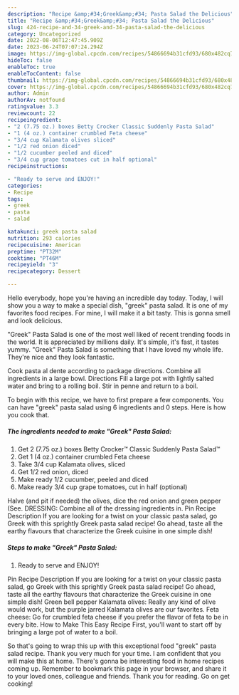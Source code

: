```yaml
---
description: "Recipe &amp;#34;Greek&amp;#34; Pasta Salad the Delicious"
title: "Recipe &amp;#34;Greek&amp;#34; Pasta Salad the Delicious"
slug: 424-recipe-and-34-greek-and-34-pasta-salad-the-delicious
category: Uncategorized
date: 2022-08-06T12:47:45.909Z
date: 2023-06-24T07:07:24.294Z
image: https://img-global.cpcdn.com/recipes/54866694b31cfd93/680x482cq70/greek-pasta-salad-recipe-main-photo.jpg
hideToc: false
enableToc: true
enableTocContent: false
thumbnail: https://img-global.cpcdn.com/recipes/54866694b31cfd93/680x482cq70/greek-pasta-salad-recipe-main-photo.jpg
cover: https://img-global.cpcdn.com/recipes/54866694b31cfd93/680x482cq70/greek-pasta-salad-recipe-main-photo.jpg
author: Admin
authorAv: notfound
ratingvalue: 3.3
reviewcount: 22
recipeingredient:
- "2 (7.75 oz.) boxes Betty Crocker Classic Suddenly Pasta Salad"
- "1 (4 oz.) container crumbled Feta cheese"
- "3/4 cup Kalamata olives sliced"
- "1/2 red onion diced"
- "1/2 cucumber peeled and diced"
- "3/4 cup grape tomatoes cut in half optional"
recipeinstructions:

- "Ready to serve and ENJOY!"
categories:
- Recipe
tags:
- greek
- pasta
- salad

katakunci: greek pasta salad 
nutrition: 293 calories
recipecuisine: American
preptime: "PT32M"
cooktime: "PT46M"
recipeyield: "3"
recipecategory: Dessert

---
```



Hello everybody, hope you're having an incredible day today. Today, I will show you a way to make a special dish, &#34;greek&#34; pasta salad. It is one of my favorites food recipes. For mine, I will make it a bit tasty. This is gonna smell and look delicious.

&#34;Greek&#34; Pasta Salad is one of the most well liked of recent trending foods in the world. It is appreciated by millions daily. It's simple, it's fast, it tastes yummy. &#34;Greek&#34; Pasta Salad is something that I have loved my whole life. They're nice and they look fantastic.

Cook pasta al dente according to package directions. Combine all ingredients in a large bowl. Directions Fill a large pot with lightly salted water and bring to a rolling boil. Stir in penne and return to a boil.


To begin with this recipe, we have to first prepare a few components. You can have &#34;greek&#34; pasta salad using 6 ingredients and 0 steps. Here is how you cook that.

<!--inarticleads1-->

##### The ingredients needed to make &#34;Greek&#34; Pasta Salad:

1. Get 2 (7.75 oz.) boxes Betty Crocker™ Classic Suddenly Pasta Salad™
1. Get 1 (4 oz.) container crumbled Feta cheese
1. Take 3/4 cup Kalamata olives, sliced
1. Get 1/2 red onion, diced
1. Make ready 1/2 cucumber, peeled and diced
1. Make ready 3/4 cup grape tomatoes, cut in half (optional)


Halve (and pit if needed) the olives, dice the red onion and green pepper (See. DRESSING: Combine all of the dressing ingredients in. Pin Recipe Description If you are looking for a twist on your classic pasta salad, go Greek with this sprightly Greek pasta salad recipe! Go ahead, taste all the earthy flavours that characterize the Greek cuisine in one simple dish! 

<!--inarticleads2-->

##### Steps to make &#34;Greek&#34; Pasta Salad:


1. Ready to serve and ENJOY!

Pin Recipe Description If you are looking for a twist on your classic pasta salad, go Greek with this sprightly Greek pasta salad recipe! Go ahead, taste all the earthy flavours that characterize the Greek cuisine in one simple dish! Green bell pepper Kalamata olives: Really any kind of olive would work, but the purple jarred Kalamata olives are our favorites. Feta cheese: Go for crumbled feta cheese if you prefer the flavor of feta to be in every bite. How to Make This Easy Recipe First, you&#39;ll want to start off by bringing a large pot of water to a boil. 

So that's going to wrap this up with this exceptional food &#34;greek&#34; pasta salad recipe. Thank you very much for your time. I am confident that you will make this at home. There's gonna be interesting food in home recipes coming up. Remember to bookmark this page in your browser, and share it to your loved ones, colleague and friends. Thank you for reading. Go on get cooking!
